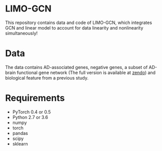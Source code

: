 # LIMO-GCN
This repository contains data and code of LIMO-GCN, which integrates GCN and linear model to account for data linearity and nonlinearity simultaneously! 
# Data
The data contains AD-associated genes, negative genes, a subset of AD-brain functional gene network (The full version is available at [zendo](https://zenodo.org/deposit/8216389)) and biological feature from a previous study.
# Requirements
  * PyTorch 0.4 or 0.5
  * Python 2.7 or 3.6
  * numpy
  * torch
  * pandas
  * scipy
  * sklearn
